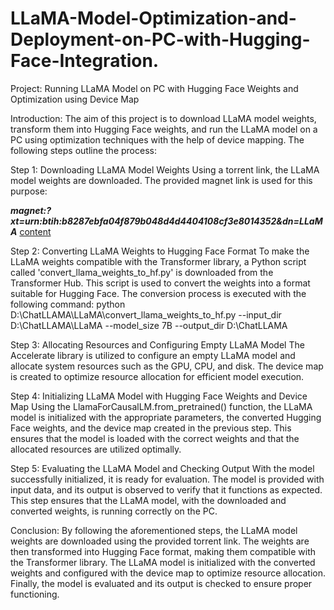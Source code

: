 # LLaMA-Model-Optimization-and-Deployment-on-PC-with-Hugging-Face-Integration.
Project: Running LLaMA Model on PC with Hugging Face Weights and Optimization using Device Map

Introduction:
The aim of this project is to download LLaMA model weights, transform them into Hugging Face weights, and run the LLaMA model on a PC using optimization techniques with the help of device mapping. The following steps outline the process:

Step 1: Downloading LLaMA Model Weights
Using a torrent link, the LLaMA model weights are downloaded. The provided magnet link is used for this purpose:

**_magnet:?xt=urn:btih:b8287ebfa04f879b048d4d4404108cf3e8014352&dn=LLaMA_**
<u>content</u>

Step 2: Converting LLaMA Weights to Hugging Face Format
To make the LLaMA weights compatible with the Transformer library, a Python script called 'convert_llama_weights_to_hf.py' is downloaded from the Transformer Hub. This script is used to convert the weights into a format suitable for Hugging Face. The conversion process is executed with the following command:
python D:\ChatLLAMA\LLaMA\convert_llama_weights_to_hf.py --input_dir D:\ChatLLAMA\LLaMA --model_size 7B --output_dir D:\ChatLLAMA

Step 3: Allocating Resources and Configuring Empty LLaMA Model
The Accelerate library is utilized to configure an empty LLaMA model and allocate system resources such as the GPU, CPU, and disk. The device map is created to optimize resource allocation for efficient model execution.

Step 4: Initializing LLaMA Model with Hugging Face Weights and Device Map
Using the LlamaForCausalLM.from_pretrained() function, the LLaMA model is initialized with the appropriate parameters, the converted Hugging Face weights, and the device map created in the previous step. This ensures that the model is loaded with the correct weights and that the allocated resources are utilized optimally.

Step 5: Evaluating the LLaMA Model and Checking Output
With the model successfully initialized, it is ready for evaluation. The model is provided with input data, and its output is observed to verify that it functions as expected. This step ensures that the LLaMA model, with the downloaded and converted weights, is running correctly on the PC.

Conclusion:
By following the aforementioned steps, the LLaMA model weights are downloaded using the provided torrent link. The weights are then transformed into Hugging Face format, making them compatible with the Transformer library. The LLaMA model is initialized with the converted weights and configured with the device map to optimize resource allocation. Finally, the model is evaluated and its output is checked to ensure proper functioning.
